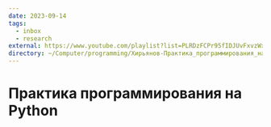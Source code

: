 ```yaml
---
date: 2023-09-14
tags:
  - inbox
  - research
external: https://www.youtube.com/playlist?list=PLRDzFCPr95fIDJUvFxvzWxg-V9BmZlMMe
directory: ~/Computer/programming/Хирьянов-Практика_программирования_на_Python/
---
```


# Практика программирования на Python


